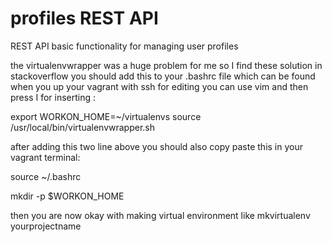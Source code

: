 # profiles REST API

REST API basic functionality for managing user profiles

the virtualenvwrapper was a huge problem for me so I find these solution in stackoverflow
you should add this to your .bashrc file which can be found when you up your vagrant with ssh
for editing you can use vim and then press I for inserting :

export WORKON_HOME=~/virtualenvs
source /usr/local/bin/virtualenvwrapper.sh


after adding this two line above you should also copy paste this in your vagrant terminal:

source ~/.bashrc

mkdir -p $WORKON_HOME

then you are now okay with making virtual environment like
mkvirtualenv yourprojectname
